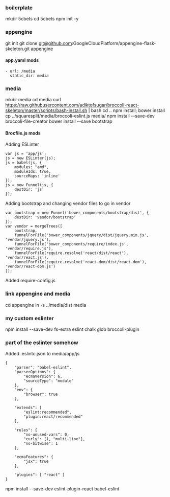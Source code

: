 ### boilerplate
mkdir 5cbets
cd 5cbets
npm init -y

### appengine
git init
git clone git@github.com:GoogleCloudPlatform/appengine-flask-skeleton.git appengine

#### app.yaml mods
```
- url: /media
  static_dir: media
```

### media
mkdir media
cd media
curl https://raw.githubusercontent.com/adiktofsugar/broccoli-react-skeleton/master/scripts/bash-install.sh | bash
cd ..
npm install; bower install
cp ../squaresplit/media/broccoli-eslint.js media/
npm install --save-dev broccoli-file-creator
bower install --save bootstrap

#### Brocfile.js mods

Adding ESLinter
```
var js = 'app/js';
js = new ESLinter(js);
js = babel(js, {
    modules: "amd",
    moduleIds: true,
    sourceMaps: 'inline'
});
js = new Funnel(js, {
    destDir: 'js'
});
```

Adding bootstrap and changing vendor files to go in vendor
```
var bootstrap = new Funnel('bower_components/bootstrap/dist', {
    destDir: 'vendor/bootstrap'
});
var vendor = mergeTrees([
    bootstrap,
    funnelForFile('bower_components/jquery/dist/jquery.min.js', 'vendor/jquery.js'),
    funnelForFile('bower_components/require/index.js', 'vendor/require.js'),
    funnelForFile(require.resolve('react/dist/react'), 'vendor/react.js'),
    funnelForFile(require.resolve('react-dom/dist/react-dom'), 'vendor/react-dom.js')
]);
````

Added require-config.js


### link appengine and media
cd appengine
ln -s ../media/dist media


### my custom eslinter
npm install --save-dev fs-extra eslint chalk glob broccoli-plugin

### part of the eslinter somehow
Added .eslintc.json to media/app/js
```
{
    "parser": "babel-eslint",
    "parserOptions": {
        "ecmaVersion": 6,
        "sourceType": "module"
    },
    "env": {
        "browser": true
    },

    "extends": [
        "eslint:recommended",
        "plugin:react/recommended"
    ],

    "rules": {
        "no-unused-vars": 0,
        "curly": [1, "multi-line"],
        "no-bitwise": 1
    },

    "ecmaFeatures": {
        "jsx": true
    },

    "plugins": [ "react" ]
}

```
npm install --save-dev eslint-plugin-react babel-eslint
